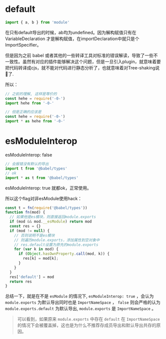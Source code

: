 # default
```js
import { a, b } from 'module'
```
在只有default导出的时候，ab均为undefined。因为解构赋值只有在 VariableDeclaration 才是解构赋值，在importDeclaration中就只是个 ImportSpecifier。

但是因为之前 babel 或者其他的一些转译工具对标准的错误解读，导致了一些不一致性。虽然有对应的插件能够解决这个问题，但是一旦引入plugin，就意味着要把代码转译成cjs，就不能对代码进行静态分析了，也就意味着对Tree-shaking说👋了.

所以：
```js
// 之前的理解, 这样是等价的
const hehe = require('-0-')
import hehe from '-0-'

// 但是正确的应该是
const hehe = require('-0-')
import * as hehe from '-0-'
```

# esModuleInterop
esModuleInterop: false
```js
// 会报错没有默认的导出
import t from '@babel/types'
// ok
import * as t from '@babel/types'
```
esModuleInterop: true 就都ok，正常使用。

所以这个flag对非esModule使用hack：
```js
const t = fn(require('@babel/types'))
function fn(mod) {
  // 如果他是es模块，则直接返回module.exports
  if (mod && mod.__esModule) return mod
  const res = {}
  if (mod != null) {
    // 否则说明不是es模块
    // 则遍历module.exports，添加属性到空对象中
    // res.default设置为原先的module.exports
    for (var k in mod) {
      if (Object.hasOwnProperty.call(mod, k)) {
        res[k] = mod[k];
      }
    }
  }
  res['default'] = mod
  return res
}
```
总结一下，就是在不是 `esModule` 的情况下, `esModuleInterop: true` ，会认为 `module.exports` 为默认导出同时也是 `ImportNameSpace` ， `false` 则会严格的认为 `module.exports.default` 为默认导出, `module.exports` 是 `ImportNameSpace` 。

> 可以看到，如果原来 `module.exports` 中存在 `default` 在 `ImportNameSpace` 的情况下会被覆盖掉，这也是为什么不推荐存成员导出和默认导出共存的原因。


